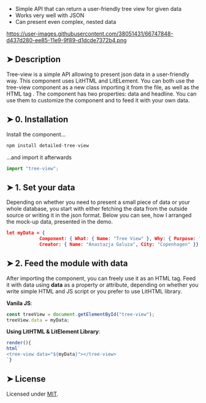 * Simple API that can return a user-friendly tree view for given data
* Works very well with JSON
* Can present even complex, nested data

https://user-images.githubusercontent.com/38051431/66747848-d437d280-ee85-11e9-9f89-d1dcde7372b4.png

## ➤ Description
Tree-view is a simple API allowing to present json data in a user-friendly way. This component uses LitHTML and LitELement. You can both use the tree-view component as a new class importing it from the file, as well as the HTML tag <tree-view>. The component has two properties: data and headline. You can use them to customize the component and to feed it with your own data.

## ➤ 0. Installation
Install the component...
```javascript
npm install detailed-tree-view
```
...and import it afterwards
```javascript
import "tree-view";
```
## ➤ 1. Set your data

Depending on whether you need to present a small piece of data or your whole database, you start with either fetching the data from the outside source or writing it in the json format. Below you can see, how I arranged the mock-up data, presented in the demo.

```json
let myData = {
			Component: { What: { Name: "Tree View" }, Why: { Purpose: "To present fetched data in a user-friendly way" } },
			Creator: { Name: "Anastazja Galuza", City: "Copenhagen" }}
```
## ➤ 2. Feed the module with data
After importing the component, you can freely use it as an HTML tag. Feed it with data using <b>data</b> as a property or attribute, depending on whether you write simple HTML and JS script or you prefer to use LitHTML library.

<b>Vanila JS</b>:
```javascript
const treeView = document.getElementById("tree-view");
treeView.data = myData;
```
<b>Using LitHTML & LitElement Library</b>:
```javascript
render(){
html`
<tree-view data="${myData}"></tree-view>
`}

```
## ➤ License
	
Licensed under [MIT](https://opensource.org/licenses/MIT).
